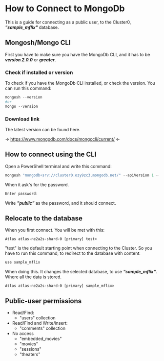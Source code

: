 # How to Connect to MongoDb

This is a guide for connecting as a public user, to the Cluster0, ***"sample_mflix"*** database.

## Mongosh/Mongo CLI

First you have to make sure you have the MongoDb CLI, and it has to be ***version 2.0.0*** or ***greater***.

### Check if installed or version

To check if you have the MongoDb CLI installed, or check the version. You can run this command:

````powershell
mongosh --version
#or
mongo --version
````

### Download link

The latest version can be found here.

&rarr; https://www.mongodb.com/docs/mongocli/current/ &larr;

## How to connect using the CLI

Open a PowerShell terminal and write this command:

````powershell
mongosh "mongodb+srv://cluster0.ozy9zc3.mongodb.net/" --apiVersion 1 --username public
````

When it ask's for the password.

````powershell
Enter password: 
````

Write ***"public"*** as the password, and it should connect.

## Relocate to the database

When you first connect. You will be met with this:

````
Atlas atlas-ne2a2s-shard-0 [primary] test>
````

"test" is the default starting point when connecting to the Cluster. So you have to run this command, to redirect to the database with content:

````powershell
use sample_mflix
````

When doing this. It changes the selected database, to use ***"sample_mflix"***. Where all the data is stored. 

````
Atlas atlas-ne2a2s-shard-0 [primary] sample_mflix>
````

## Public-user permissions

- Read/Find:
    - "users" collection
- Read/Find and Write/insert:
    - "comments" collection
- No access
    - "embedded_movies"
    - "movies"
    - "sessions"
    - "theaters"

